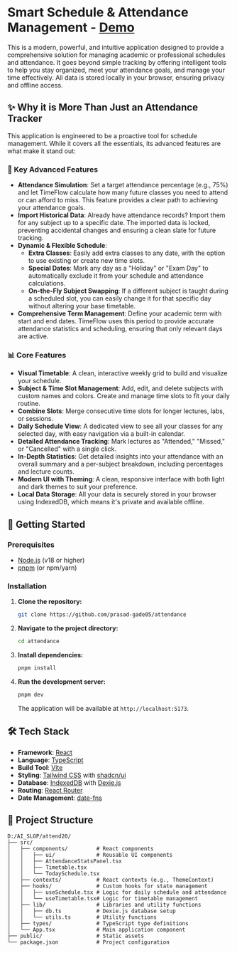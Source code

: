 # Smart Schedule & Attendance Management - [Demo](https://prasad-gade05.github.io/attendance/)

This is a modern, powerful, and intuitive application designed to provide a comprehensive solution for managing academic or professional schedules and attendance. It goes beyond simple tracking by offering intelligent tools to help you stay organized, meet your attendance goals, and manage your time effectively. All data is stored locally in your browser, ensuring privacy and offline access.

## ✨ Why it is More Than Just an Attendance Tracker

This application is engineered to be a proactive tool for schedule management. While it covers all the essentials, its advanced features are what make it stand out:

### 🚀 Key Advanced Features

- **Attendance Simulation**: Set a target attendance percentage (e.g., 75%) and let TimeFlow calculate how many future classes you need to attend or can afford to miss. This feature provides a clear path to achieving your attendance goals.
- **Import Historical Data**: Already have attendance records? Import them for any subject up to a specific date. The imported data is locked, preventing accidental changes and ensuring a clean slate for future tracking.
- **Dynamic & Flexible Schedule**:
  - **Extra Classes**: Easily add extra classes to any date, with the option to use existing or create new time slots.
  - **Special Dates**: Mark any day as a "Holiday" or "Exam Day" to automatically exclude it from your schedule and attendance calculations.
  - **On-the-Fly Subject Swapping**: If a different subject is taught during a scheduled slot, you can easily change it for that specific day without altering your base timetable.
- **Comprehensive Term Management**: Define your academic term with start and end dates. TimeFlow uses this period to provide accurate attendance statistics and scheduling, ensuring that only relevant days are active.

### 📊 Core Features

- **Visual Timetable**: A clean, interactive weekly grid to build and visualize your schedule.
- **Subject & Time Slot Management**: Add, edit, and delete subjects with custom names and colors. Create and manage time slots to fit your daily routine.
- **Combine Slots**: Merge consecutive time slots for longer lectures, labs, or sessions.
- **Daily Schedule View**: A dedicated view to see all your classes for any selected day, with easy navigation via a built-in calendar.
- **Detailed Attendance Tracking**: Mark lectures as "Attended," "Missed," or "Cancelled" with a single click.
- **In-Depth Statistics**: Get detailed insights into your attendance with an overall summary and a per-subject breakdown, including percentages and lecture counts.
- **Modern UI with Theming**: A clean, responsive interface with both light and dark themes to suit your preference.
- **Local Data Storage**: All your data is securely stored in your browser using IndexedDB, which means it's private and available offline.

## 🚀 Getting Started

### Prerequisites

- [Node.js](https://nodejs.org/) (v18 or higher)
- [pnpm](https://pnpm.io/) (or npm/yarn)

### Installation

1. **Clone the repository:**
   ```bash
   git clone https://github.com/prasad-gade05/attendance
   ```
2. **Navigate to the project directory:**
   ```bash
   cd attendance
   ```
3. **Install dependencies:**
   ```bash
   pnpm install
   ```
4. **Run the development server:**
   ```bash
   pnpm dev
   ```
   The application will be available at `http://localhost:5173`.

## 🛠️ Tech Stack

- **Framework**: [React](https://reactjs.org/)
- **Language**: [TypeScript](https://www.typescriptlang.org/)
- **Build Tool**: [Vite](https://vitejs.dev/)
- **Styling**: [Tailwind CSS](https://tailwindcss.com/) with [shadcn/ui](https://ui.shadcn.com/)
- **Database**: [IndexedDB](https://developer.mozilla.org/en-US/docs/Web/API/IndexedDB_API) with [Dexie.js](https://dexie.org/)
- **Routing**: [React Router](https://reactrouter.com/)
- **Date Management**: [date-fns](https://date-fns.org/)

## 📂 Project Structure

```
D:/AI_SLOP/attend20/
├── src/
│   ├── components/         # React components
│   │   ├── ui/             # Reusable UI components
│   │   ├── AttendanceStatsPanel.tsx
│   │   ├── Timetable.tsx
│   │   └── TodaySchedule.tsx
│   ├── contexts/           # React contexts (e.g., ThemeContext)
│   ├── hooks/              # Custom hooks for state management
│   │   ├── useSchedule.tsx # Logic for daily schedule and attendance
│   │   └── useTimetable.tsx# Logic for timetable management
│   ├── lib/                # Libraries and utility functions
│   │   ├── db.ts           # Dexie.js database setup
│   │   └── utils.ts        # Utility functions
│   ├── types/              # TypeScript type definitions
│   └── App.tsx             # Main application component
├── public/                 # Static assets
└── package.json            # Project configuration
```
